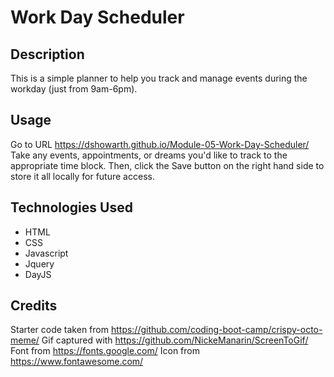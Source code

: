 # Work Day Scheduler

## Description
This is a simple planner to help you track and manage events during the workday (just from 9am-6pm). 
## Usage
Go to URL https://dshowarth.github.io/Module-05-Work-Day-Scheduler/ <br>
Take any events, appointments, or dreams you'd like to track to the appropriate time block. Then, click the Save button on the right hand side to store it all locally for future access. 

## Technologies Used
- HTML
- CSS
- Javascript
- Jquery
- DayJS

## Credits
Starter code taken from https://github.com/coding-boot-camp/crispy-octo-meme/
Gif captured with https://github.com/NickeManarin/ScreenToGif/
Font from https://fonts.google.com/
Icon from https://www.fontawesome.com/